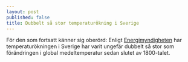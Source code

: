 ```yaml
---
layout: post
published: false
title: Dubbelt så stor temperaturökning i Sverige
---
```


För den som fortsatt känner sig oberörd: Enligt [Energimyndigheten](https://www.energimyndigheten.se/Press/Nyheter/Klimatforandring-i-Sverige-och-varlden-i-ny-svensk-rapport/) har temperaturökningen i Sverige har varit ungefär dubbelt så stor som förändringen i global medeltemperatur sedan slutet av 1800-talet. 

